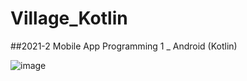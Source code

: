 # Village_Kotlin

##2021-2 Mobile App Programming 1 _ Android (Kotlin)

![image](https://user-images.githubusercontent.com/45387886/145420382-86966c40-94bd-456d-ac8e-bb035d66ebcf.png)
